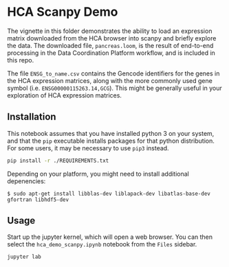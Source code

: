 # HCA Scanpy Demo

The vignette in this folder demonstrates the ability to load an expression matrix downloaded 
from the HCA browser into scanpy and briefly explore the data. The downloaded file, `pancreas.loom`, is the result of end-to-end processing in the Data Coordination Platform workflow, and is included in this repo.

The file `ENSG_to_name.csv` contains the Gencode identifiers for the genes in the HCA expression matrices, along with the more commonly used gene symbol (i.e. `ENSG00000115263.14,GCG`). This might be generally useful in your exploration of HCA expression matrices.


## Installation

This notebook assumes that you have installed python 3 on your system, 
and that the `pip` executable installs packages for that python
distribution. For some users, it may be necessary to use `pip3` instead.

```bash
pip install -r ./REQUIREMENTS.txt
```

Depending on your platform, you might need to install additional depenencies:

    $ sudo apt-get install libblas-dev liblapack-dev libatlas-base-dev gfortran libhdf5-dev


## Usage

Start up the jupyter kernel, which will open a web browser. You can then 
select the `hca_demo_scanpy.ipynb` notebook from the `Files` sidebar. 

```bash
jupyter lab
```
